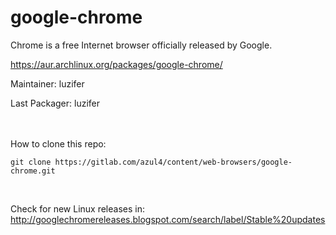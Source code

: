 # google-chrome

Chrome is a free Internet browser officially released by Google.

https://aur.archlinux.org/packages/google-chrome/

Maintainer: luzifer

Last Packager: luzifer

<br><br>
How to clone this repo:

```
git clone https://gitlab.com/azul4/content/web-browsers/google-chrome.git
```

<br>

Check for new Linux releases in: http://googlechromereleases.blogspot.com/search/label/Stable%20updates



